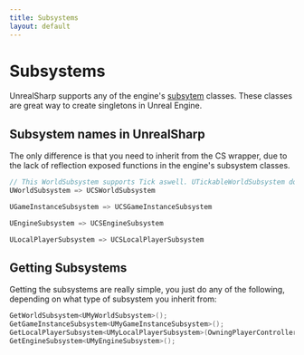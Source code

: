 ```yaml
---
title: Subsystems
layout: default
---
```


# Subsystems

UnrealSharp supports any of the engine's [subsytem](https://docs.unrealengine.com/4.27/en-US/ProgrammingAndScripting/Subsystems/) classes. These classes are great way to create singletons in Unreal Engine. 

## Subsystem names in UnrealSharp

The only difference is that you need to inherit from the CS wrapper, due to the lack of reflection exposed functions in the engine's subsystem classes.

```c#
// This WorldSubsystem supports Tick aswell. UTickableWorldSubsystem doesn't exist in UnrealSharp.
UWorldSubsystem => UCSWorldSubsystem

UGameInstanceSubsystem => UCSGameInstanceSubsystem

UEngineSubsystem => UCSEngineSubsystem

ULocalPlayerSubsystem => UCSLocalPlayerSubsystem
```

## Getting Subsystems

Getting the subsystems are really simple, you just do any of the following, depending on what type of subsystem you inherit from:

```c#
GetWorldSubsystem<UMyWorldSubsystem>();
GetGameInstanceSubsystem<UMyGameInstanceSubsystem>();
GetLocalPlayerSubsystem<UMyLocalPlayerSubsystem>(OwningPlayerController);
GetEngineSubsystem<UMyEngineSubsystem>();
```

